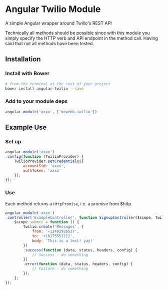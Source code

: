 # Angular Twilio Module
A simple Angular wrapper around Twilio's REST API

Technically all methods should be possible since with this module you simply specify the HTTP verb and API endpoint in the method call.
Having said that not all methods have been tested.

## Installation
### Install with Bower
```bash
# from the terminal at the root of your project
bower install angular-twilio --save
```
### Add to your module deps
```js
angular.module('xxxx', ['mcwebb.twilio'])
```

## Example Use
### Set up
```js
angular.module('xxxx')
.config(function (TwilioProvider) {
	TwilioProvider.setCredentials({
		accountSid: 'xxxx',
		authToken: 'xxxx'
	});
});
```

### Use
Each method returns a ```HttpPromise```, i.e. a promise from $http.
```js
angular.module('xxxx')
.controller('ExampleController', function SignupController($scope, Twilio) {
	$scope.submit = function () {
		Twilio.create('Messages', {
			from: '+12402926537',
			to: '+16175551212',
			body: 'This is a test! yay!'
		})
		.success(function (data, status, headers, config) {
			// Success - do something
		})
		.error(function (data, status, headers, config) {
			// Failure - do something
		});
	};
});
```

